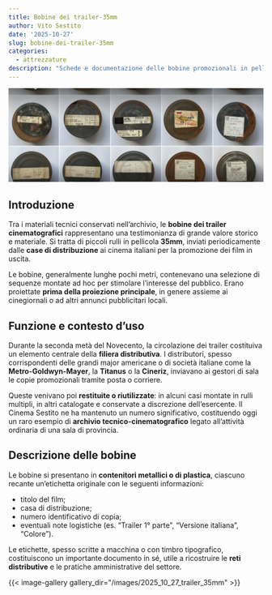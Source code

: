 ```yaml
---
title: Bobine dei trailer-35mm
author: Vito Sestito
date: '2025-10-27'
slug: bobine-dei-trailer-35mm
categories:
  - attrezzature
description: "Schede e documentazione delle bobine promozionali in pellicola 35mm conservate nell’archivio del Cinema Teatro Sestito."
---
```


![](images/IMG_0177.jpg)

## Introduzione

Tra i materiali tecnici conservati nell’archivio, le **bobine dei trailer cinematografici** rappresentano una testimonianza di grande valore storico e materiale. Si tratta di piccoli rulli in pellicola **35mm**, inviati periodicamente dalle **case di distribuzione** ai cinema italiani per la promozione dei film in uscita.

Le bobine, generalmente lunghe pochi metri, contenevano una selezione di sequenze montate ad hoc per stimolare l’interesse del pubblico. Erano proiettate **prima della proiezione principale**, in genere assieme ai cinegiornali o ad altri annunci pubblicitari locali.

## Funzione e contesto d’uso

Durante la seconda metà del Novecento, la circolazione dei trailer costituiva un elemento centrale della **filiera distributiva**. I distributori, spesso corrispondenti delle grandi major americane o di società italiane come la **Metro-Goldwyn-Mayer**, la **Titanus** o la **Cineriz**, inviavano ai gestori di sala le copie promozionali tramite posta o corriere.

Queste venivano poi **restituite o riutilizzate**: in alcuni casi montate in rulli multipli, in altri catalogate e conservate a discrezione dell’esercente. Il Cinema Sestito ne ha mantenuto un numero significativo, costituendo oggi un raro esempio di **archivio tecnico-cinematografico** legato all’attività ordinaria di una sala di provincia.

## Descrizione delle bobine

Le bobine si presentano in **contenitori metallici o di plastica**, ciascuno recante un’etichetta originale con le seguenti informazioni:

- titolo del film;  
- casa di distribuzione;  
- numero identificativo di copia;  
- eventuali note logistiche (es. “Trailer 1° parte”, “Versione italiana”, “Colore”).  

Le etichette, spesso scritte a macchina o con timbro tipografico, costituiscono un importante documento in sé, utile a ricostruire le **reti distributive** e le pratiche amministrative del settore.

{{< image-gallery gallery_dir="/images/2025_10_27_trailer_35mm" >}}